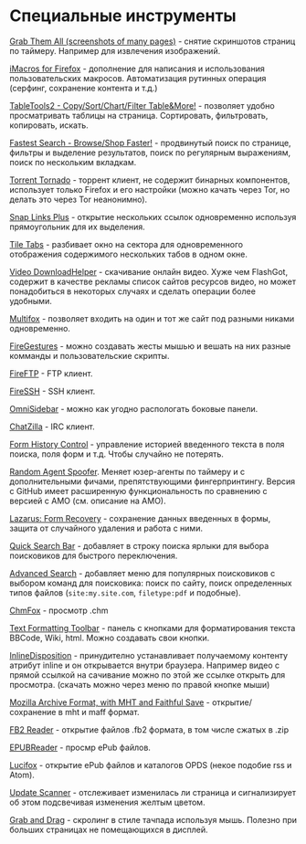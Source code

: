 # Специальные инструменты

[Grab Them All (screenshots of many pages)](https://addons.mozilla.org/ru/firefox/addon/grab-them-all/) - снятие скриншотов страниц по таймеру. Например для извлечения изображений.

[iMacros for Firefox](https://addons.mozilla.org/ru/firefox/addon/imacros-for-firefox/) - дополнение для написания и использования пользовательских макросов. Автоматизация рутинных операция (серфинг, сохранение контента и т.д.)

[TableTools2 - Copy/Sort/Chart/Filter Table&More!](https://addons.mozilla.org/ru/firefox/addon/tabletools2) - позволяет удобно просматривать таблицы на страница. Сортировать, фильтровать, копировать, искать.

[Fastest Search - Browse/Shop Faster!](https://addons.mozilla.org/ru/firefox/addon/fastest-search) - продвинутый поиск по странице, фильтры и выделение результатов, поиск по регулярным выражениям, поиск по нескольким вкладкам.

[Torrent Tornado](https://addons.mozilla.org/en-US/firefox/addon/torrent-tornado) - торрент клиент, не содержит бинарных компонентов, использует только Firefox и его настройки (можно качать через Tor, но делать это через Tor неанонимно).

[Snap Links Plus](https://addons.mozilla.org/en-US/firefox/addon/SnapLinksPlus/) - открытие нескольких ссылок одновременно используя прямоугольник для их выделения.

[Tile Tabs](https://addons.mozilla.org/en-us/firefox/addon/tile-tabs/) - разбивает окно на сектора для одновременного отображения содержимого нескольких табов в одном окне.

[Video DownloadHelper](https://addons.mozilla.org/en-US/firefox/addon/video-downloadhelper) - скачивание онлайн видео. Хуже чем FlashGot, содержит в качестве рекламы список сайтов ресурсов видео, но может понадобиться в некоторых случаях и сделать операции более удобными.

[Multifox](https://addons.mozilla.org/En-us/firefox/addon/multifox/?src=hp-dl-featured) - позволяет входить на один и тот же сайт под разными никами одновременно.

[FireGestures](https://addons.mozilla.org/en-US/firefox/addon/firegestures) - можно создавать жесты мышью и вешать на них разные комманды и пользовательские скрипты.

[FireFTP](https://addons.mozilla.org/ru/firefox/addon/fireftp) - FTP клиент.

[FireSSH](https://addons.mozilla.org/ru/firefox/addon/firessh) - SSH клиент.

[OmniSidebar](https://addons.mozilla.org/ru/firefox/addon/omnisidebar) - можно как угодно распологать боковые панели.

[ChatZilla](https://addons.mozilla.org/en-US/firefox/addon/chatzilla/) - IRC клиент.

[Form History Control](https://addons.mozilla.org/en-US/firefox/addon/form-history-control/) - управление историей введенного текста в поля поиска, поля форм и т.д. Чтобы случайно не потерять.

[Random Agent Spoofer](https://addons.mozilla.org/en-US/firefox/addon/random-agent-spoofer/). Меняет юзер-агенты по таймеру и с дополнительными фичами, препятствующими фингерпринтингу. Версия с GitHub имеет расширенную функциональность по сравнению с версией с AMO (см. описание на AMO).

[Lazarus: Form Recovery](https://addons.mozilla.org/ru/firefox/addon/lazarus-form-recovery/) - сохранение данных введенных в формы, защита от случайного удаления и работа с ними.

[Quick Search Bar](https://addons.mozilla.org/en-us/firefox/addon/quicksearch/) - добавляет в строку поиска ярлыки для выбора поисковиков для быстрого переключения.

[Advanced Search](https://addons.mozilla.org/en-US/firefox/addon/search-this-site) - добавляет меню для популярных поисковиков с выбором команд для поисковика: поиск по сайту, поиск определенных типов файлов (`site:my.site.com`, `filetype:pdf` и подобные).

[ChmFox](https://addons.mozilla.org/ru/firefox/addon/chmfox/) - просмотр .chm

[Text Formatting Toolbar](https://addons.mozilla.org/ru/firefox/addon/text-formatting-toolbar/) - панель с кнопками для форматирования текста BBCode, Wiki, html. Можно создавать свои кнопки.

[InlineDisposition](https://addons.mozilla.org/ru/firefox/addon/inlinedisposition/) - принудително устанавливает получаемому контенту атрибут inline и он открывается внутри браузера. Например видео с прямой ссылкой на сачивание можно по этой же ссылке открыть для просмотра. (скачать можно через меню по правой кнопке мыши)

[Mozilla Archive Format, with MHT and Faithful Save](https://addons.mozilla.org/ru/firefox/addon/mozilla-archive-format/) - открытие/сохранение в mht и maff формат.

[FB2 Reader](https://addons.mozilla.org/ru/firefox/addon/fb2-reader/) - открытие файлов .fb2 формата, в том числе сжатых в .zip

[EPUBReader](https://addons.mozilla.org/ru/firefox/addon/epubreader/?src=search) - просмр ePub файлов.

[Lucifox](https://addons.mozilla.org/ru/firefox/addon/lucifox/) - открытие ePub файлов и каталогов OPDS (некое подобие rss и Atom).

[Update Scanner](https://addons.mozilla.org/ru/firefox/addon/update-scanner/) - отслеживает изменилась ли страница и сигнализирует об этом подсвечивая изменения желтым цветом.

[Grab and Drag](https://addons.mozilla.org/ru/firefox/addon/grab-and-drag/) - скролинг в стиле тачпада используя мышь. Полезно при больших страницах не помещающихся в дисплей.

